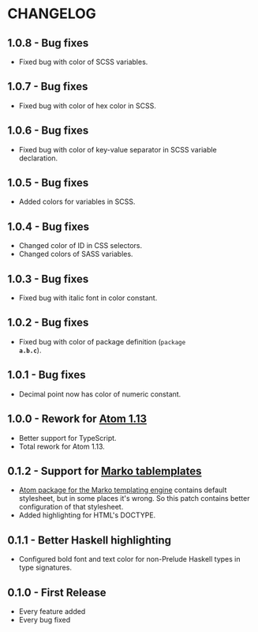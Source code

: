 # CHANGELOG

## 1.0.8 - Bug fixes

-   Fixed bug with color of SCSS variables.

## 1.0.7 - Bug fixes

-   Fixed bug with color of hex color in SCSS.

## 1.0.6 - Bug fixes

-   Fixed bug with color of key-value separator in SCSS variable declaration.

## 1.0.5 - Bug fixes

-   Added colors for variables in SCSS.

## 1.0.4 - Bug fixes

-   Changed color of ID in CSS selectors.
-   Changed colors of SASS variables.

## 1.0.3 - Bug fixes

-   Fixed bug with italic font in color constant.

## 1.0.2 - Bug fixes

-   Fixed bug with color of package definition (<code>package <b>a.b.c</b></code>).

## 1.0.1 - Bug fixes

-   Decimal point now has color of numeric constant.

## 1.0.0 - Rework for [Atom 1.13](http://blog.atom.io/2017/01/10/atom-1-13.html)

-   Better support for TypeScript.
-   Total rework for Atom 1.13.

## 0.1.2 - Support for [Marko tablemplates](http://markojs.com)

-   [Atom package for the Marko templating engine](https://atom.io/packages/language-marko) contains default stylesheet,
    but in some places it's wrong. So this patch contains better configuration of that stylesheet.
-   Added highlighting for HTML's DOCTYPE.

## 0.1.1 - Better Haskell highlighting

-   Configured bold font and text color for non-Prelude Haskell types in type signatures.

## 0.1.0 - First Release

-   Every feature added
-   Every bug fixed
